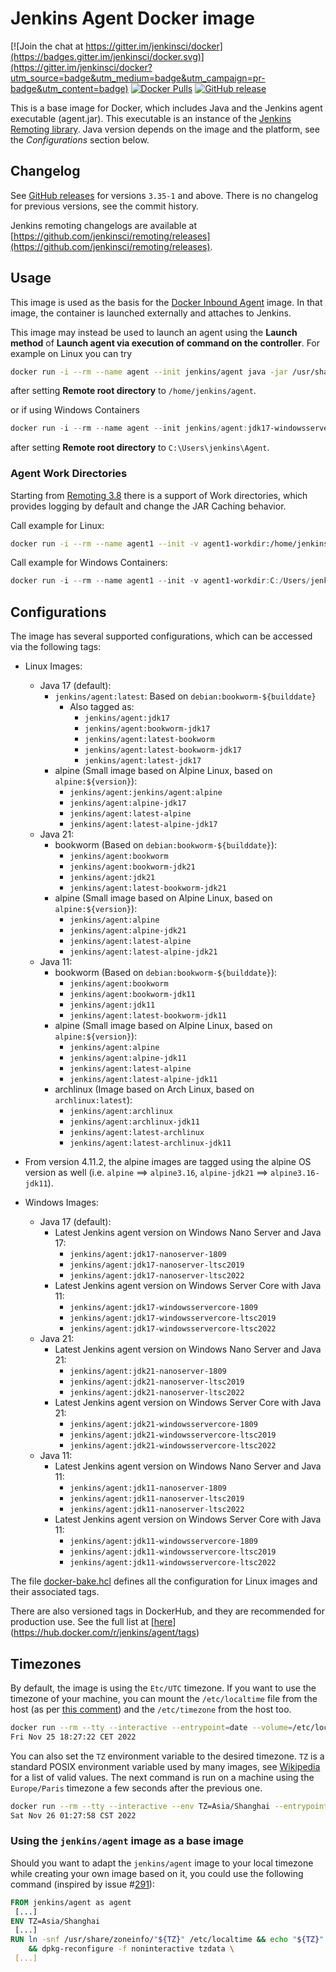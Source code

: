 # Jenkins Agent Docker image

[![Join the chat at https://gitter.im/jenkinsci/docker](https://badges.gitter.im/jenkinsci/docker.svg)](https://gitter.im/jenkinsci/docker?utm_source=badge&utm_medium=badge&utm_campaign=pr-badge&utm_content=badge)
[![Docker Pulls](https://img.shields.io/docker/pulls/jenkins/agent.svg)](https://hub.docker.com/r/jenkins/agent/)
[![GitHub release](https://img.shields.io/github/release/jenkinsci/docker-agent.svg?label=changelog)](https://github.com/jenkinsci/docker-agent/releases/latest)

This is a base image for Docker, which includes Java and the Jenkins agent executable (agent.jar).
This executable is an instance of the [Jenkins Remoting library](https://github.com/jenkinsci/remoting).
Java version depends on the image and the platform, see the _Configurations_ section below.

## Changelog

See [GitHub releases](https://github.com/jenkinsci/docker-agent/releases) for versions `3.35-1` and above.
There is no changelog for previous versions, see the commit history.

Jenkins remoting changelogs are available at [https://github.com/jenkinsci/remoting/releases](https://github.com/jenkinsci/remoting/releases).

## Usage

This image is used as the basis for the [Docker Inbound Agent](https://github.com/jenkinsci/docker-agent/README_inbound-agent.md) image.
In that image, the container is launched externally and attaches to Jenkins.

This image may instead be used to launch an agent using the **Launch method** of **Launch agent via execution of command on the controller**. For example on Linux you can try

```sh
docker run -i --rm --name agent --init jenkins/agent java -jar /usr/share/jenkins/agent.jar
```

after setting **Remote root directory** to `/home/jenkins/agent`.

or if using Windows Containers

```powershell
docker run -i --rm --name agent --init jenkins/agent:jdk17-windowsservercore-ltsc2019 java -jar C:/ProgramData/Jenkins/agent.jar
```

after setting **Remote root directory** to `C:\Users\jenkins\Agent`.

### Agent Work Directories

Starting from [Remoting 3.8](https://github.com/jenkinsci/remoting/blob/master/CHANGELOG.md#38) there is a support of Work directories,
which provides logging by default and change the JAR Caching behavior.

Call example for Linux:

```sh
docker run -i --rm --name agent1 --init -v agent1-workdir:/home/jenkins/agent jenkins/agent java -jar /usr/share/jenkins/agent.jar -workDir /home/jenkins/agent
```

Call example for Windows Containers:

```powershell
docker run -i --rm --name agent1 --init -v agent1-workdir:C:/Users/jenkins/Work jenkins/agent:jdk11-windowsservercore-ltsc2019 java -jar C:/ProgramData/Jenkins/agent.jar -workDir C:/Users/jenkins/Work
```

## Configurations

The image has several supported configurations, which can be accessed via the following tags:

* Linux Images:
  * Java 17 (default):
    * `jenkins/agent:latest`: Based on `debian:bookworm-${builddate}`
      * Also tagged as: 
        * `jenkins/agent:jdk17`
        * `jenkins/agent:bookworm-jdk17`
        * `jenkins/agent:latest-bookworm`
        * `jenkins/agent:latest-bookworm-jdk17`
        * `jenkins/agent:latest-jdk17`
    * alpine (Small image based on Alpine Linux, based on `alpine:${version}`):
      * `jenkins/agent:jenkins/agent:alpine` 
      * `jenkins/agent:alpine-jdk17`
      * `jenkins/agent:latest-alpine`
      * `jenkins/agent:latest-alpine-jdk17`
  * Java 21:
    * bookworm (Based on `debian:bookworm-${builddate}`):
      * `jenkins/agent:bookworm`
      * `jenkins/agent:bookworm-jdk21`
      * `jenkins/agent:jdk21`
      * `jenkins/agent:latest-bookworm-jdk21`
    * alpine (Small image based on Alpine Linux, based on `alpine:${version}`):
      * `jenkins/agent:alpine` 
      * `jenkins/agent:alpine-jdk21`
      * `jenkins/agent:latest-alpine`
      * `jenkins/agent:latest-alpine-jdk21`
  * Java 11:
    * bookworm (Based on `debian:bookworm-${builddate}`):
      * `jenkins/agent:bookworm`
      * `jenkins/agent:bookworm-jdk11`
      * `jenkins/agent:jdk11`
      * `jenkins/agent:latest-bookworm-jdk11`
    * alpine (Small image based on Alpine Linux, based on `alpine:${version}`):
      * `jenkins/agent:alpine` 
      * `jenkins/agent:alpine-jdk11`
      * `jenkins/agent:latest-alpine`
      * `jenkins/agent:latest-alpine-jdk11`
    * archlinux (Image based on Arch Linux, based on `archlinux:latest`):
      * `jenkins/agent:archlinux`
      * `jenkins/agent:archlinux-jdk11`
      * `jenkins/agent:latest-archlinux`
      * `jenkins/agent:latest-archlinux-jdk11`

* From version 4.11.2, the alpine images are tagged using the alpine OS version as well (i.e. `alpine` ==> `alpine3.16`, `alpine-jdk21` ==> `alpine3.16-jdk11`).

* Windows Images:
  * Java 17 (default):
    * Latest Jenkins agent version on Windows Nano Server and Java 17:
      * `jenkins/agent:jdk17-nanoserver-1809`
      * `jenkins/agent:jdk17-nanoserver-ltsc2019`
      * `jenkins/agent:jdk17-nanoserver-ltsc2022`
    * Latest Jenkins agent version on Windows Server Core with Java 11:
      * `jenkins/agent:jdk17-windowsservercore-1809`
      * `jenkins/agent:jdk17-windowsservercore-ltsc2019`
      * `jenkins/agent:jdk17-windowsservercore-ltsc2022`
  * Java 21:
    * Latest Jenkins agent version on Windows Nano Server and Java 21:
      * `jenkins/agent:jdk21-nanoserver-1809`
      * `jenkins/agent:jdk21-nanoserver-ltsc2019`
      * `jenkins/agent:jdk21-nanoserver-ltsc2022`
    * Latest Jenkins agent version on Windows Server Core with Java 21:
      * `jenkins/agent:jdk21-windowsservercore-1809`
      * `jenkins/agent:jdk21-windowsservercore-ltsc2019`
      * `jenkins/agent:jdk21-windowsservercore-ltsc2022`
  * Java 11:
    * Latest Jenkins agent version on Windows Nano Server and Java 11:
      * `jenkins/agent:jdk11-nanoserver-1809`
      * `jenkins/agent:jdk11-nanoserver-ltsc2019`
      * `jenkins/agent:jdk11-nanoserver-ltsc2022`
    * Latest Jenkins agent version on Windows Server Core with Java 11:
      * `jenkins/agent:jdk11-windowsservercore-1809`
      * `jenkins/agent:jdk11-windowsservercore-ltsc2019`
      * `jenkins/agent:jdk11-windowsservercore-ltsc2022`

The file [docker-bake.hcl](https://github.com/jenkinsci/docker-agent/blob/master/docker-bake.hcl) defines all the configuration for Linux images and their associated tags.

There are also versioned tags in DockerHub, and they are recommended for production use.
See the full list at [[here](https://hub.docker.com/r/jenkins/agent/tags)](https://hub.docker.com/r/jenkins/agent/tags)

## Timezones

By default, the image is using the `Etc/UTC` timezone.
If you want to use the timezone of your machine, you can mount the `/etc/localtime` file from the host (as per [this comment](https://github.com/moby/moby/issues/12084#issuecomment-89697533)) and the `/etc/timezone` from the host too.

```bash
docker run --rm --tty --interactive --entrypoint=date --volume=/etc/localtime:/etc/localtime:ro --volume=/etc/timezone:/etc/timezone:ro jenkins/agent
Fri Nov 25 18:27:22 CET 2022
```

You can also set the `TZ` environment variable to the desired timezone.
`TZ` is a standard POSIX environment variable used by many images, see [Wikipedia](https://en.wikipedia.org/wiki/List_of_tz_database_time_zones) for a list of valid values.
The next command is run on a machine using the `Europe/Paris` timezone a few seconds after the previous one.

```bash
docker run --rm --tty --interactive --env TZ=Asia/Shanghai --entrypoint=date jenkins/agent
Sat Nov 26 01:27:58 CST 2022 
```

### Using the `jenkins/agent` image as a base image

Should you want to adapt the `jenkins/agent` image to your local timezone while creating your own image based on it, you could use the following command (inspired by issue #[291](https://github.com/jenkinsci/docker-inbound-agent/issues/291)):

```dockerfile
FROM jenkins/agent as agent
 [...]
ENV TZ=Asia/Shanghai
 [...]
RUN ln -snf /usr/share/zoneinfo/"${TZ}" /etc/localtime && echo "${TZ}" > /etc/timezone \
    && dpkg-reconfigure -f noninteractive tzdata \
 [...] 
```
